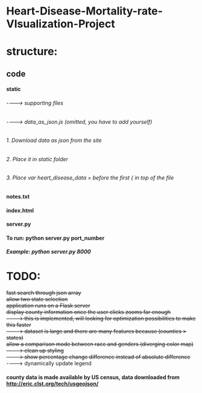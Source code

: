 # Heart-Disease-Mortality-rate-VIsualization-Project

# structure:
## code  <br />
#### static <br />
###### ----> supporting files  <br />
###### ----> data_as_json.js (omitted, you have to add yourself)<br />
###### 1. Download data as json from the site
###### 2. Place it in static folder
###### 3. Place var heart_disease_data = before the first { in top of the file
#### notes.txt <br />
#### index.html <br />
#### server.py

#### To run: python server.py port_number <br />
##### Example: python server.py 8000

# TODO:
~~fast search through json array~~<br />
~~allow two state selection~~<br />
~~application runs on a Flask server~~<br />
~~display county information once the user clicks zooms far enough~~<br />
~~----> this is implemented, will looking for optimization possibilities to make this faster~~<br />
~~----> dataset is large and there are many features because (counties > states)~~<br />
~~allow a comparison mode between race and genders (diverging color map)~~ <br />
~~----> clean up styling~~<br />
~~----> show percentage change difference instead of absolute difference~~<br />
----> dynamically update legend<br />
#### county data is made available by US census, data downloaded from http://eric.clst.org/tech/usgeojson/ <br />
